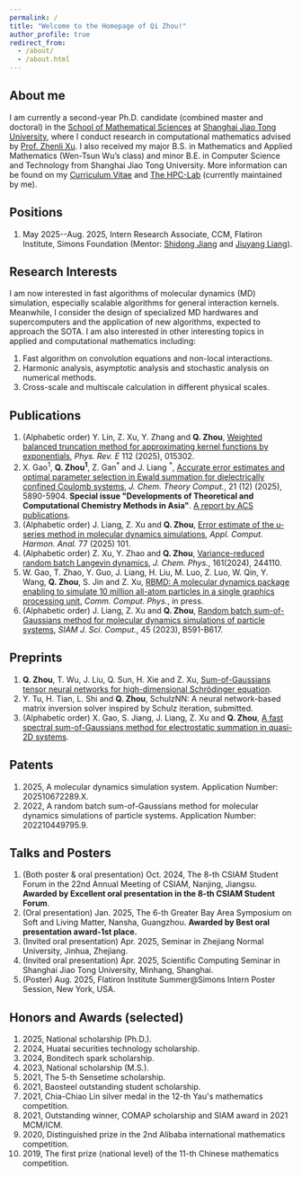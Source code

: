 ```yaml
---
permalink: /
title: "Welcome to the Homepage of Qi Zhou!"
author_profile: true
redirect_from: 
  - /about/
  - /about.html
---
```


About me
------
I am currently a second-year Ph.D. candidate (combined master and doctoral) in the [School of Mathematical Sciences](https://math.sjtu.edu.cn/Default/index) at [Shanghai Jiao Tong University](https://www.sjtu.edu.cn/), where I conduct research in computational mathematics advised by [Prof. Zhenli Xu](https://math.sjtu.edu.cn/faculty/xuzl/). I also received my major B.S. in Mathematics and Applied Mathematics (Wen-Tsun Wu’s class) and minor B.E. in Computer Science and Technology from Shanghai Jiao Tong University. More information can be found on my [Curriculum Vitae](../assets/CV.pdf) and [The HPC-Lab](https://www.x-mol.com/groups/HPC_Lab) (currently maintained by me).

Positions
------
1. May 2025--Aug. 2025, Intern Research Associate, CCM, Flatiron Institute, Simons Foundation (Mentor: [Shidong Jiang](https://www.simonsfoundation.org/people/shidong-jiang/) and [Jiuyang Liang](https://liangjiuyang.github.io)). 


Research Interests
------
I am now interested in fast algorithms of molecular dynamics (MD) simulation, especially scalable algorithms for general interaction kernels. Meanwhile, I consider the design of specialized MD hardwares and supercomputers and the application of new algorithms, expected to approach the SOTA. I am also interested in other interesting topics in applied and computational mathematics including:
1. Fast algorithm on convolution equations and non-local interactions.
2. Harmonic analysis, asymptotic analysis and stochastic analysis on numerical methods.
3. Cross-scale and multiscale calculation in different physical scales. 


Publications
------
1. (Alphabetic order) Y. Lin, Z. Xu, Y. Zhang and **Q. Zhou**, [Weighted balanced truncation method for approximating kernel functions by exponentials](https://doi.org/10.1103/xsgv-zbvp), *Phys. Rev. E* 112 (2025), 015302.
2. X. Gao<sup>1</sup>, **Q. Zhou<sup>1</sup>**, Z. Gan<sup>\*</sup> and J. Liang <sup>\*</sup>, [Accurate error estimates and optimal parameter selection in Ewald summation for dielectrically confined Coulomb systems](https://pubs.acs.org/doi/10.1021/acs.jctc.5c00438), *J. Chem. Theory Comput.*, 21 (12) (2025), 5890-5904. **Special issue "Developments of Theoretical and Computational Chemistry Methods in Asia"**. [A report by ACS publications](https://mp.weixin.qq.com/s/-Ku1Uobh4OD2YYRrL_53AQ).
3. (Alphabetic order) J. Liang, Z. Xu and **Q. Zhou**, [Error estimate of the u-series method in molecular dynamics simulations](https://www.sciencedirect.com/science/article/pii/S1063520325000132), *Appl. Comput. Harmon. Anal.* 77 (2025) 101.
4. (Alphabetic order) Z. Xu, Y. Zhao and **Q. Zhou**, [Variance-reduced random batch Langevin dynamics](https://pubs.aip.org/aip/jcp/article/161/24/244110/3328715/Variance-reduced-random-batch-Langevin-dynamics), *J. Chem. Phys.*, 161(2024), 244110.
5. W. Gao, T. Zhao, Y. Guo, J. Liang, H. Liu, M. Luo, Z. Luo, W. Qin, Y. Wang, **Q. Zhou**, S. Jin and Z. Xu, [RBMD: A molecular dynamics package enabling to simulate 10 million all-atom particles in a single graphics processing unit](https://arxiv.org/abs/2407.09315), *Comm. Comput. Phys.*, in press.
6. (Alphabetic order) J. Liang, Z. Xu and **Q. Zhou**, [Random batch sum-of-Gaussians method for molecular dynamics simulations of particle systems](https://epubs.siam.org/doi/abs/10.1137/22M1497201?af=R), *SIAM J. Sci. Comput.*, 45 (2023), B591-B617.


Preprints
------
1. **Q. Zhou**, T. Wu, J. Liu, Q. Sun, H. Xie and Z. Xu, [Sum-of-Gaussians tensor neural networks for high-dimensional Schrödinger equation](https://arxiv.org/abs/2508.10454).
2. Y. Tu, H. Tian, L. Shi and **Q. Zhou**, SchulzNN: A neural network-based matrix inversion solver inspired by Schulz iteration, submitted.
3. (Alphabetic order) X. Gao, S. Jiang, J. Liang, Z. Xu and **Q. Zhou**, [A fast spectral sum-of-Gaussians method for electrostatic summation in quasi-2D systems](https://arxiv.org/abs/2412.04595).


Patents
------
1. 2025, A molecular dynamics simulation system. Application Number: 202510672289.X.
2. 2022, A random batch sum-of-Gaussians method for molecular dynamics simulations of particle systems. Application Number: 202210449795.9.
   

Talks and Posters
------
1. (Both poster & oral presentation) Oct. 2024, The 8-th CSIAM Student Forum in the 22nd Annual Meeting of CSIAM, Nanjing, Jiangsu. **Awarded by Excellent oral presentation in the 8-th CSIAM Student Forum**.
2. (Oral presentation) Jan. 2025, The 6-th Greater Bay Area Symposium on Soft and Living Matter, Nansha, Guangzhou. **Awarded by Best oral presentation award-1st place.**
3. (Invited oral presentation) Apr. 2025, Seminar in Zhejiang Normal University, Jinhua, Zhejiang.
4. (Invited oral presentation) Apr. 2025, Scientific Computing Seminar in Shanghai Jiao Tong University, Minhang, Shanghai.
5. (Poster) Aug. 2025, Flatiron Institute Summer@Simons Intern Poster Session, New York, USA.



Honors and Awards (selected)
------
1. 2025, National scholarship (Ph.D.).
2. 2024, Huatai securities technology scholarship.
3. 2024, Bonditech spark scholarship.
4. 2023, National scholarship (M.S.).
5. 2021, The 5-th Sensetime scholarship.
6. 2021, Baosteel outstanding student scholarship.
7. 2021, Chia-Chiao Lin silver medal in the 12-th Yau's mathematics competition.
8. 2021, Outstanding winner, COMAP scholarship and SIAM award in 2021 MCM/ICM.
9. 2020, Distinguished prize in the 2nd Alibaba international mathematics competition.
10. 2019, The first prize (national level) of the 11-th Chinese mathematics competition.
